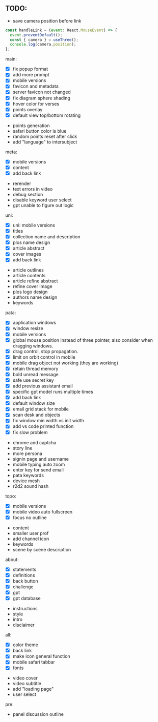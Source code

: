 ## TODO: 
- save camera position before link
```js
const handleLink = (event: React.MouseEvent) => {
  event.preventDefault();
  const { camera } = useThree();
  console.log(camera.position);
};
```

main:
- [x] fix popup format
- [x] add more prompt
- [x] mobile versions
- [x] favicon and metadata
- [x] server favicon not changed
- [x] fix diagram sphere shading
- [x] hover color for verses
- [x] points overlay
- [x] default view top/bottom rotating
- points generation
- safari button color is blue
- random points reset after click
- add "language" to intersubject

meta:
- [x] mobile versions
- [x] content
- [x] add back link
- rerender
- text errors in video
- debug section
- disable keyword user select
- gpt unable to figure out logic

uni:
- [x] uni: mobile versions
- [x] titles
- [x] collection name and description
- [x] plos name design
- [x] article abstract
- [x] cover images
- [x] add back link
- article outlines
- article contents
- article refine abstract
- refine cover image
- plos logo design
- authors name design
- keywords

pata:
- [x] application windows
- [x] window resize
- [x] mobile versions
- [x] global mouse position instead of three pointer, also consider when dragging windows.
- [x] drag control, stop propagation.
- [x] limit on orbit control in mobile
- [x] mobile drag object not working (they are working)
- [x] retain thread memory
- [x] bold unread message
- [x] safe use secret key
- [x] add previous assistant email
- [x] specific gpt model runs multiple times
- [x] add back link
- [x] default window size
- [x] email grid stack for mobile
- [x] scan desk and objects
- [x] fix window min width vs init width
- [x] add vs code printed function 
- [x] fix slow problem 
- chrome and captcha
- story line
- more persona
- signin page and username
- mobile typing auto zoom
- enter key for send email
- pata keywords
- device mesh
- r2d2 sound hash

topo:
- [x] mobile versions
- [x] mobile video auto fullscreen
- [x] focus no outline
- content
- smaller user prof
- add channel icon
- keywords
- scene by scene description

about:
- [x] statements
- [x] definitions
- [x] back button
- [x] challenge
- [x] gpt
- [x] gpt database
- instructions
- style
- intro
- disclaimer


all:
- [x] color theme
- [x] back link
- [x] make icon general function
- [x] mobile safari tabbar
- [x] fonts
- video cover
- video subtitle
- add "loading page"
- user select

pre:
- panel discussion outline
